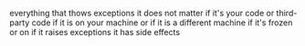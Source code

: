 everything that thows exceptions
it does not matter if it's your code or third-party code if it is on your machine or if it is a different machine if it's frozen or on if it raises exceptions it has side effects